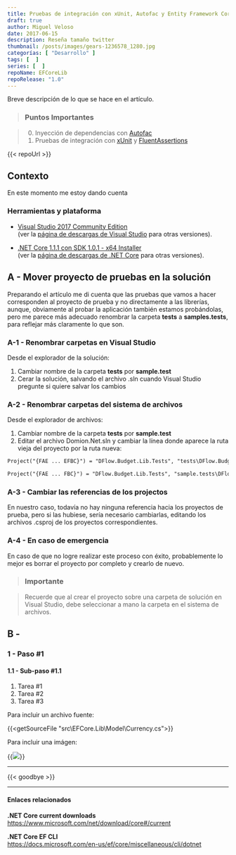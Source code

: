 ```yaml
---
title: Pruebas de integración con xUnit, Autofac y Entity Framework Core
draft: true
author: Miguel Veloso
date: 2017-06-15
description: Reseña tamaño twitter
thumbnail: /posts/images/gears-1236578_1280.jpg
categorías: [ "Desarrollo" ]
tags: [  ]
series: [  ]
repoName: EFCoreLib
repoRelease: "1.0"
---
```


Breve descripción de lo que se hace en el artículo.

> ### <span class="important"><i style="font-size: larger" class="fa fa-info-circle" aria-hidden="true"></i> Puntos Importantes</span>

> 0. Inyección de dependencias con [Autofac](https://autofac.org/)
> 0. Pruebas de integración con [xUnit](https://xunit.github.io/) y [FluentAssertions](http://fluentassertions.com/)

{{< repoUrl >}}

## Contexto

En este momento me estoy dando cuenta 

### Herramientas y plataforma

* [Visual Studio 2017 Community Edition](https://www.visualstudio.com/es/thank-you-downloading-visual-studio/?sku=Community&rel=15)  
(ver la [página de descargas de Visual Studio](https://www.visualstudio.com/es/downloads/) para otras versiones).

* [.NET Core 1.1.1 con SDK 1.0.1 - x64 Installer](https://go.microsoft.com/fwlink/?linkid=843448)  
(ver la [página de descargas de .NET Core](https://github.com/dotnet/core/blob/master/release-notes/download-archive.md) para otras versiones).

## A - Mover proyecto de pruebas en la solución

Preparando el artículo me di cuenta que las pruebas que vamos a hacer corresponden al proyecto de prueba y no directamente a las librerías, aunque, obviamente al probar la aplicación también estamos probándolas, pero me parece más adecuado renombrar la carpeta **tests** a **samples.tests**, para reflejar más claramente lo que son.

### A-1 - Renombrar carpetas en Visual Studio

Desde el explorador de la solución:

1. Cambiar nombre de la carpeta **tests** por **sample.test**
2. Cerar la solución, salvando el archivo .sln cuando Visual Studio pregunte si quiere salvar los cambios

### A-2 - Renombrar carpetas del sistema de archivos

Desde el explorador de archivos:

1. Cambiar nombre de la carpeta **tests** por **sample.test**
2. Editar el archivo Domion.Net.sln y cambiar la línea donde aparece la ruta vieja del proyecto por la ruta nueva:

```txt
Project("{FAE ... EFBC}") = "DFlow.Budget.Lib.Tests", "tests\DFlow.Budget.Lib.Tests\DFlow.Budget.Lib.Tests.csproj", ...
```

```txt
Project("{FAE ... FBC}") = "DFlow.Budget.Lib.Tests", "sample.tests\DFlow.Budget.Lib.Tests\DFlow.Budget.Lib.Tests.csproj", ...
```

### A-3 - Cambiar las referencias de los projectos

En nuestro caso, todavía no hay ninguna referencia hacia los proyectos de prueba, pero si las hubiese, sería necesario cambiarlas, editando los archivos .csproj de los proyectos correspondientes.

### A-4 - En caso de emergencia

En caso de que no logre realizar este proceso con éxito, probablemente lo mejor es borrar el proyecto por completo y crearlo de nuevo.

> ### <span class="important"><i style="font-size: larger" class="fa fa-info-circle" aria-hidden="true"></i> Importante</span>

> Recuerde que al crear el proyecto sobre una carpeta de solución en Visual Studio, debe seleccionar a mano la carpeta en el sistema de archivos.

## B - 

### 1 - Paso #1

#### 1.1 - Sub-paso #1.1

1. Tarea #1
2. Tarea #2
3. Tarea #3

Para incluir un archivo fuente:

{{<getSourceFile "src\EFCore.Lib\Model\Currency.cs">}}

Para incluir una imágen:

{{<image src="/posts/images/cmd_2017-03-18_21-23-38.png">}}

---

{{< goodbye >}}

---

#### Enlaces relacionados

**.NET Core current downloads**  
https://www.microsoft.com/net/download/core#/current

**.NET Core EF CLI**  
https://docs.microsoft.com/en-us/ef/core/miscellaneous/cli/dotnet
